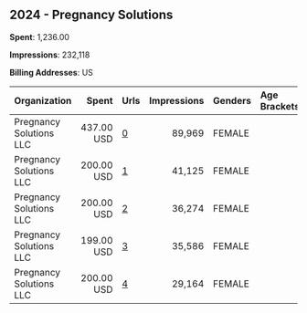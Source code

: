 ## 2024 - Pregnancy Solutions 
**Spent**: 1,236.00

**Impressions**: 232,118

**Billing Addresses**: US

|Organization|Spent|Urls|Impressions|Genders|Age Brackets|Country Codes|
|:---|---:|:---|---:|:---|:---|:---|
|Pregnancy Solutions LLC|437.00 USD|[0](https://www.snap.com/political-ads/asset/a3d930f03215161c10e4ec676fc2f27798ded4e99ca2e99c493e7be7936d8f99?mediaType=mp4)|89,969|FEMALE||united states|
|Pregnancy Solutions LLC|200.00 USD|[1](https://www.snap.com/political-ads/asset/521f1dd5d906a5e4ab4d794b566799d892bb348fd37cf679704c4f6b1d226613?mediaType=mp4)|41,125|FEMALE||united states|
|Pregnancy Solutions LLC|200.00 USD|[2](https://www.snap.com/political-ads/asset/521f1dd5d906a5e4ab4d794b566799d892bb348fd37cf679704c4f6b1d226613?mediaType=mp4)|36,274|FEMALE||united states|
|Pregnancy Solutions LLC|199.00 USD|[3](https://www.snap.com/political-ads/asset/a3d930f03215161c10e4ec676fc2f27798ded4e99ca2e99c493e7be7936d8f99?mediaType=mp4)|35,586|FEMALE||united states|
|Pregnancy Solutions LLC|200.00 USD|[4](https://www.snap.com/political-ads/asset/521f1dd5d906a5e4ab4d794b566799d892bb348fd37cf679704c4f6b1d226613?mediaType=mp4)|29,164|FEMALE||united states|
